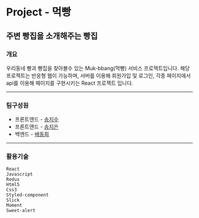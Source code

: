 # Project - 먹빵

## 주변 빵집을 소개해주는 빵집

### 개요
우리동네 빵과 빵집을 찾아볼수 있는 Muk-bbang(먹빵) 서비스 프로젝트입니다. 
해당 프로젝트는 반응형 웹이 가능하며, 서버를 이용해 회원가입 및 로그인, 각종 페이지에서 api를 이용해 페이지를 구현시키는 React 프로젝트 입니다.


---

### 팀구성원
* 프론트엔드 - [송지수](https://github.com/tndms951 "송지수 깃허브")
* 프론트엔드 - [송지은](https://github.com/tndms753 "송지은 깃허브")
* 백엔드 - [배동희](https://github.com/Baedonghee "배동희 깃허브")

---

### 활용기술
```
React
Javascript
Redux
Html5
Css3
Styled-component
Slick
Moment
Sweet-alert
```
